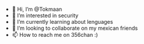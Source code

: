 - 👋 Hi, I’m @Tokmaan
- 👀 I’m interested in security
- 🌱 I’m currently learning about lenguages
- 💞️ I’m looking to collaborate on my mexican friends
- 📫 How to reach me on 356chan :)

<!---
Tokmaan/Tokmaan is a ✨ special ✨ repository because its `README.md` (this file) appears on your GitHub profile.
You can click the Preview link to take a look at your changes.
--->
